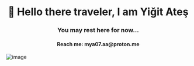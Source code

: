 <h1 align="center">👋 Hello there traveler, I am Yiğit Ateş</h1>
<h3 align="center">You may rest here for now...</h3>
<h4 align="center">Reach me: mya07.aa@proton.me</h4>

![image](https://github.com/satido/satido/assets/99821619/ee076576-97ca-416c-b6af-7f417c85f44d)
